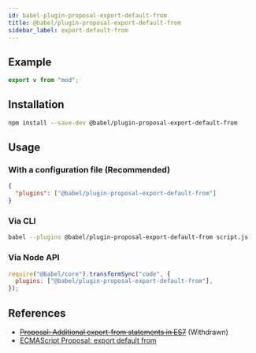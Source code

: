 ```yaml
---
id: babel-plugin-proposal-export-default-from
title: @babel/plugin-proposal-export-default-from
sidebar_label: export-default-from
---
```


## Example

```js
export v from "mod";
```

## Installation

```sh
npm install --save-dev @babel/plugin-proposal-export-default-from
```

## Usage

### With a configuration file (Recommended)

```json
{
  "plugins": ["@babel/plugin-proposal-export-default-from"]
}
```

### Via CLI

```sh
babel --plugins @babel/plugin-proposal-export-default-from script.js
```

### Via Node API

```javascript
require("@babel/core").transformSync("code", {
  plugins: ["@babel/plugin-proposal-export-default-from"],
});
```

## References

- ~~[Proposal: Additional export-from statements in ES7](https://github.com/leebyron/ecmascript-more-export-from)~~ (Withdrawn)
- [ECMAScript Proposal: export default from](https://github.com/leebyron/ecmascript-export-default-from)
